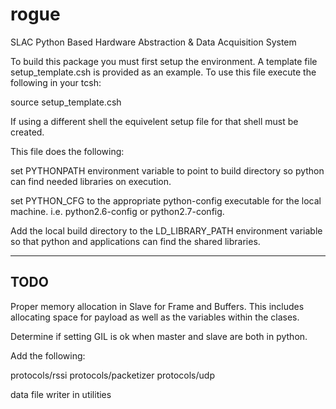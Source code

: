 # rogue
SLAC Python Based Hardware Abstraction &amp; Data Acquisition System

To build this package you must first setup the environment. A
template file setup_template.csh is provided as an example. To 
use this file execute the following in your tcsh:

source setup_template.csh

If using a different shell the equivelent setup file for that shell 
must be created.

This file does the following:

set PYTHONPATH environment variable to point to build directory so python
can find needed libraries on execution.

set PYTHON_CFG to the appropriate python-config executable for the local
machine. i.e. python2.6-config or python2.7-config.

Add the local build directory to the LD_LIBRARY_PATH environment variable
so that python and applications can find the shared libraries.

------------------
TODO
------------------

Proper memory allocation in Slave for Frame and Buffers. This includes allocating
space for payload as well as the variables within the clases.

Determine if setting GIL is ok when master and slave are both in python.

Add the following:

protocols/rssi
protocols/packetizer
protocols/udp

data file writer in utilities
